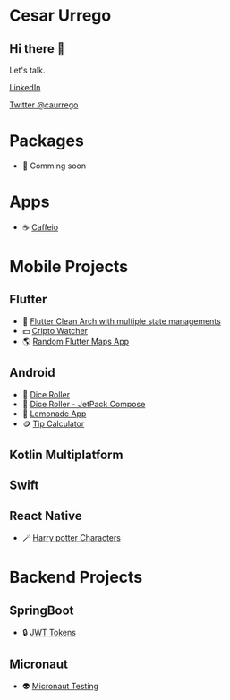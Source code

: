 # Cesar Urrego

## Hi there 👋

Let's talk.

[LinkedIn](https://www.linkedin.com/in/cesar-augusto-urrego-zapata-a06a3281/)

[Twitter @caurrego](https://twitter.com/caurregoz)

# Packages

- 🔭 Comming soon

# Apps

- :coffee: [Caffeio](https://github.com/curregoz/caffeio-app)

# Mobile Projects

## Flutter

- :broom: [Flutter Clean Arch with multiple state managements](https://github.com/curregoz/bloc-clean-arch)
- :dollar: [Cripto Watcher](https://github.com/curregoz/crypto_watcher)
- :earth_americas: [Random Flutter Maps App](https://github.com/curregoz/flutter-maps)

## Android

- 🎱 [Dice Roller](https://github.com/cesarurrego/dice-roller)
- 🎱 [Dice Roller - JetPack Compose](https://github.com/cesarurrego/dice-roller-compose)
- 🍋 [Lemonade App](https://github.com/cesarurrego/lemonade-app)
- 🪙 [Tip Calculator](https://github.com/cesarurrego/tip-calculator)

## Kotlin Multiplatform

## Swift

## React Native

- 🪄 [Harry potter Characters](https://github.com/cesarurrego/harry-potter-react-native)

# Backend Projects

## SpringBoot

- 🔒 [JWT Tokens](https://github.com/cesarurrego/kotlin-springboot-jwttokens)

## Micronaut

- 👽 [Micronaut Testing](https://github.com/cesarurrego/micronaut-testing)
